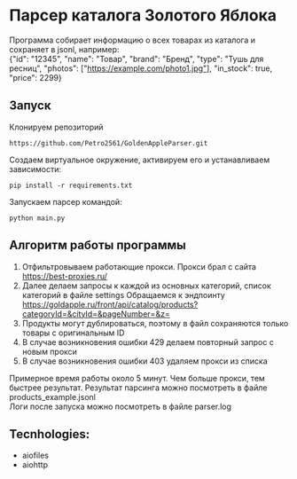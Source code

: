# Парсер каталога Золотого Яблока 
Программа собирает информацию о всех товарах из каталога и сохраняет в jsonl, например:  
{"id": "12345", "name": "Товар", "brand": "Бренд", "type": "Тушь для ресниц", "photos": ["https://example.com/photo1.jpg"], "in_stock": true, "price": 2299}


## Запуск

Клонируем репозиторий 
```
https://github.com/Petro2561/GoldenAppleParser.git
```
Создаем виртуальное окружение, активируем его и устанавливаем зависимости:
 ```
 pip install -r requirements.txt
```
Запускаем парсер командой:
```
python main.py 
```

## Алгоритм работы программы

1. Отфильтровываем работающие прокси. Прокси брал с сайта https://best-proxies.ru/
2. Далее делаем запросы к каждой из основных категорий, список категорий в файле settings
Обращаемся к эндпоинту https://goldapple.ru/front/api/catalog/products?categoryId=&cityId=&pageNumber=&z=
3. Продукты могут дублироваться, поэтому в файл сохраняются только товары с оригинальным ID
4. В случае возникновения ошибки 429 делаем повторный запрос с новым прокси
5. В случае возникновения ошибки 403 удаляем прокси из списка


Примерное время работы около 5 минут. Чем больше прокси, тем быстрее результат.
Результат парсинга можно посмотреть в файле products_example.jsonl  
Логи после запуска можно посмотреть в файле parser.log

## Tecnhologies:
- aiofiles
- aiohttp
